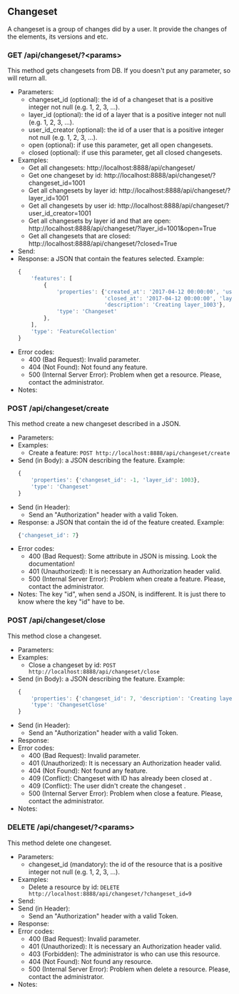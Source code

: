 ## Changeset

A changeset is a group of changes did by a user. It provide the changes of the elements, its versions and etc.


###  GET /api/changeset/?\<params>

This method gets changesets from DB. If you doesn't put any parameter, so will return all.
- Parameters:
    - changeset_id (optional): the id of a changeset that is a positive integer not null (e.g. 1, 2, 3, ...).
    - layer_id (optional): the id of a layer that is a positive integer not null (e.g. 1, 2, 3, ...).
    - user_id_creator (optional): the id of a user that is a positive integer not null (e.g. 1, 2, 3, ...).
    - open (optional): if use this parameter, get all open changesets.
    - closed (optional): if use this parameter, get all closed changesets.
- Examples:
    - Get all changesets: http://localhost:8888/api/changeset/
    - Get one changeset by id: http://localhost:8888/api/changeset/?changeset_id=1001
    - Get all changesets by layer id: http://localhost:8888/api/changeset/?layer_id=1001
    - Get all changesets by user id:  http://localhost:8888/api/changeset/?user_id_creator=1001
    - Get all changesets by layer id and that are open: http://localhost:8888/api/changeset/?layer_id=1001&open=True
    - Get all changesets that are closed: http://localhost:8888/api/changeset/?closed=True
- Send:
- Response: a JSON that contain the features selected. Example:
    ```javascript
    {
        'features': [
            {
                'properties': {'created_at': '2017-04-12 00:00:00', 'user_id_creator': 1005, 'changeset_id': 1003,
                               'closed_at': '2017-04-12 00:00:00', 'layer_id': 1003,
                               'description': 'Creating layer_1003'},
                'type': 'Changeset'
            },
        ],
        'type': 'FeatureCollection'
    }
    ```
- Error codes:
    - 400 (Bad Request): Invalid parameter.
    - 404 (Not Found): Not found any feature.
    - 500 (Internal Server Error): Problem when get a resource. Please, contact the administrator.
- Notes:


### POST /api/changeset/create

This method create a new changeset described in a JSON.
- Parameters:
- Examples:
    - Create a feature: ```POST http://localhost:8888/api/changeset/create```
- Send (in Body): a JSON describing the feature. Example:
    ```javascript
    {
        'properties': {'changeset_id': -1, 'layer_id': 1003},
        'type': 'Changeset'
    }
    ```
- Send (in Header):
    - Send an "Authorization" header with a valid Token.
- Response: a JSON that contain the id of the feature created. Example:
    ```javascript
    {'changeset_id': 7}
    ```
- Error codes:
    - 400 (Bad Request): Some attribute in JSON is missing. Look the documentation!
    - 401 (Unauthorized): It is necessary an Authorization header valid.
    - 500 (Internal Server Error): Problem when create a feature. Please, contact the administrator.
- Notes: The key "id", when send a JSON, is indifferent. It is just there to know where the key "id" have to be.


### POST /api/changeset/close

This method close a changeset.
- Parameters:
- Examples:
    - Close a changeset by id: ```POST http://localhost:8888/api/changeset/close```
- Send (in Body): a JSON describing the feature. Example:
    ```javascript
    {
        'properties': {'changeset_id': 7, 'description': 'Creating layer_1003'},
        'type': 'ChangesetClose'
    }
    ```
- Send (in Header):
    - Send an "Authorization" header with a valid Token.
- Response:
- Error codes:
    - 400 (Bad Request): Invalid parameter.
    - 401 (Unauthorized): It is necessary an Authorization header valid.
    - 404 (Not Found): Not found any feature.
    - 409 (Conflict): Changeset with ID <id> has already been closed at <datetime>.
    - 409 (Conflict): The user <id> didn't create the changeset <id>.
    - 500 (Internal Server Error): Problem when close a feature. Please, contact the administrator.
- Notes:


<!-- - PUT /api/changeset/update -->


### DELETE /api/changeset/?\<params>

This method delete one changeset.
- Parameters:
    - changeset_id (mandatory): the id of the resource that is a positive integer not null (e.g. 1, 2, 3, ...).
- Examples:
    - Delete a resource by id: ```DELETE http://localhost:8888/api/changeset/?changeset_id=9```
- Send:
- Send (in Header):
    - Send an "Authorization" header with a valid Token.
- Response:
- Error codes:
    - 400 (Bad Request): Invalid parameter.
    - 401 (Unauthorized): It is necessary an Authorization header valid.
    - 403 (Forbidden): The administrator is who can use this resource.
    - 404 (Not Found): Not found any resource.
    - 500 (Internal Server Error): Problem when delete a resource. Please, contact the administrator.
- Notes:
